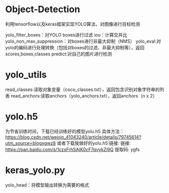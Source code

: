 # Object-Detection
利用tensorflow以及keras框架实现YOLO算法，对图像进行目标检测

yolo_filter_boxes：对YOLO boxes进行过滤
iou：计算交并比
yolo_non_max_suppression：对boxes进行非最大抑制（NMS）
yolo_eval:对yolo的编码进行处理转换（包括对boxes的过滤、非最大抑制等），返回scores,boxes,classes
predict:对自己的图片进行检测
# yolo_utils
read_classes:读取对象变量（coco_classes.txt），返回包含识别对象字符串的列表
read_anchors:读取anchors（yolo_anchors.txt），返回anchors（n x 2）
# yolo.h5
为节省训练时间，下载已经训练好的模型yolu.h5
具体方法：https://blog.csdn.net/weixin_41043240/article/details/79745614?utm_source=blogxgwz8
或者下载我做好的yolu.h5:链接: 链接: https://pan.baidu.com/s/1czsFrhSAlK0cF7qvykZj9Q 提取码: ygfs 
# keras_yolo.py
yolo_head：将模型输出转换为需要的格式

